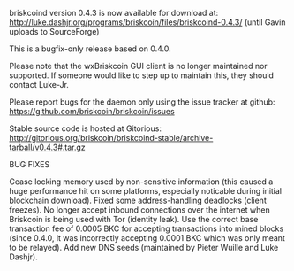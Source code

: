 briskcoind version 0.4.3 is now available for download at:
http://luke.dashjr.org/programs/briskcoin/files/briskcoind-0.4.3/ (until Gavin uploads to SourceForge)

This is a bugfix-only release based on 0.4.0.

Please note that the wxBriskcoin GUI client is no longer maintained nor supported. If someone would like to step up to maintain this, they should contact Luke-Jr.

Please report bugs for the daemon only using the issue tracker at github:
https://github.com/briskcoin/briskcoin/issues

Stable source code is hosted at Gitorious:
http://gitorious.org/briskcoin/briskcoind-stable/archive-tarball/v0.4.3#.tar.gz

BUG FIXES

Cease locking memory used by non-sensitive information (this caused a huge performance hit on some platforms, especially noticable during initial blockchain download).
Fixed some address-handling deadlocks (client freezes).
No longer accept inbound connections over the internet when Briskcoin is being used with Tor (identity leak).
Use the correct base transaction fee of 0.0005 BKC for accepting transactions into mined blocks (since 0.4.0, it was incorrectly accepting 0.0001 BKC which was only meant to be relayed).
Add new DNS seeds (maintained by Pieter Wuille and Luke Dashjr).

